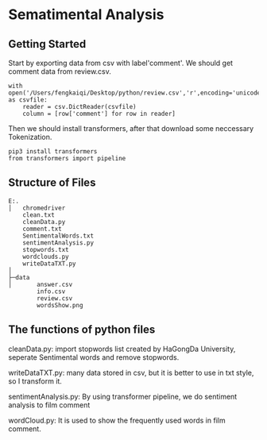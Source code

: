 # Sematimental Analysis


## Getting Started

Start by exporting data from csv with label'comment'. We should get comment data from review.csv.

```
with open('/Users/fengkaiqi/Desktop/python/review.csv','r',encoding='unicode_escape') as csvfile:
    reader = csv.DictReader(csvfile)
    column = [row['comment'] for row in reader]
```

Then we should install transformers, after that download some neccessary Tokenization.


```
pip3 install transformers
from transformers import pipeline
```

## Structure of Files


```
E:.
│   chromedriver
    clean.txt
    cleanData.py
    comment.txt
    SentimentalWords.txt
    sentimentAnalysis.py
    stopwords.txt
    wordclouds.py
    writeDataTXT.py
│
├─data
│       answer.csv
        info.csv
        review.csv
        wordsShow.png
```

## The functions of python files
cleanData.py: import stopwords list created by HaGongDa University, seperate Sentimental words and remove stopwords.

writeDataTXT.py: many data stored in csv, but it is better to use in txt style, so I transform it.

sentimentAnalysis.py: By using transformer pipeline, we do sentiment analysis to film comment

wordCloud.py: It is used to show the frequently used words in film comment.

